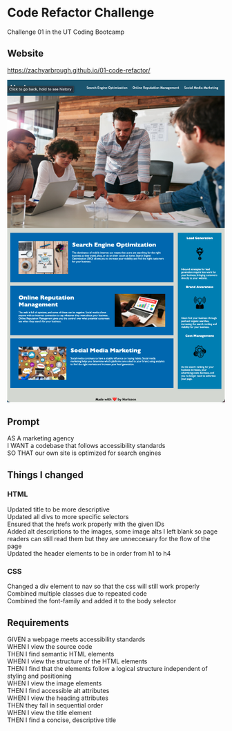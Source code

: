 # Code Refactor Challenge

Challenge 01 in the UT Coding Bootcamp

## Website

https://zachyarbrough.github.io/01-code-refactor/

![Screenshot of the website](assets/images/website-img.png?raw=true "Horiseon Website Screenshot")

## Prompt

AS A marketing agency\
I WANT a codebase that follows accessibility standards\
SO THAT our own site is optimized for search engines

## Things I changed

### HTML
Updated title to be more descriptive\
Updated all divs to more specific selectors\
Ensured that the hrefs work properly with the given IDs\
Added alt descriptions to the images, some image alts I left blank so page readers can still read them but they are unneccesary for the flow of the page\
Updated the header elements to be in order from h1 to h4

### CSS
Changed a div element to nav so that the css will still work properly\
Combined multiple classes due to repeated code\
Combined the font-family and added it to the body selector

## Requirements

GIVEN a webpage meets accessibility standards\
WHEN I view the source code\
THEN I find semantic HTML elements\
WHEN I view the structure of the HTML elements\
THEN I find that the elements follow a logical structure independent of styling and positioning\
WHEN I view the image elements\
THEN I find accessible alt attributes\
WHEN I view the heading attributes\
THEN they fall in sequential order\
WHEN I view the title element\
THEN I find a concise, descriptive title